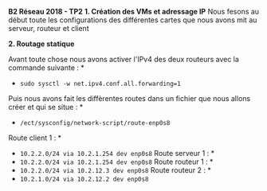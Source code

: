 **B2 Réseau 2018 - TP2**
**1. Création des VMs et adressage IP**
Nous fesons au début toute les configurations des différentes cartes que nous avons mit au serveur, routeur et client

**2. Routage statique**

Avant toute chose nous avons activer l'IPv4 des deux routeurs avec la commande suivante :
    *
   * ```sudo sysctl -w net.ipv4.conf.all.forwarding=1```

Puis nous avons fait les diffèrentes routes dans un fichier que nous allons créer et qui se situe :
    *
   * ``/ect/sysconfig/network-script/route-enp0s8``
    
Route client 1 :
    *
   * ``10.2.2.0/24 via 10.2.1.254 dev enp0s8``
Route serveur 1 :
    *
   * ``10.2.2.0/24 via 10.2.1.254 dev enp0s8``
Route routeur 1 :
    *
   * ``10.2.2.0/24 via 10.2.12.3 dev enp0s8``
Route routeur 2 :
    *
   * ``10.2.1.0/24 via 10.2.12.2 dev enp0s8``


